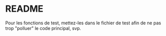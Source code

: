 # README
Pour les fonctions de test, mettez-les dans le fichier de test afin de ne pas trop "polluer" le code principal, svp.
